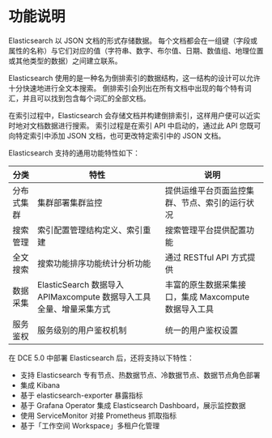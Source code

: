 # 功能说明

Elasticsearch 以 JSON 文档的形式存储数据。
每个文档都会在一组键（字段或属性的名称）与它们对应的值（字符串、数字、布尔值、日期、数值组、地理位置或其他类型的数据）之间建立联系。

Elasticsearch 使用的是一种名为倒排索引的数据结构，这一结构的设计可以允许十分快速地进行全文本搜索。
倒排索引会列出在所有文档中出现的每个特有词汇，并且可以找到包含每个词汇的全部文档。

在索引过程中，Elasticsearch 会存储文档并构建倒排索引，这样用户便可以近实时地对文档数据进行搜索。
索引过程是在索引 API 中启动的，通过此 API 您既可向特定索引中添加 JSON 文档，也可更改特定索引中的 JSON 文档。

Elasticsearch 支持的通用功能特性如下：

| 分类       | 特性                                                         | 说明                                                 |
| ---------- | ------------------------------------------------------------ | ---------------------------------------------------- |
| 分布式集群 | 集群部署集群监控                                             | 提供运维平台页面监控集群、节点、索引的运行状况       |
| 搜索管理   | 索引配置管理结构定义、索引重建                               | 搜索管理平台提供配置功能                             |
| 全文搜索   | 搜索功能排序功能统计分析功能                                 | 通过 RESTful API 方式提供                            |
| 数据采集   | ElasticSearch 数据导入 APIMaxcompute 数据导入工具全量、增量采集方式 | 丰富的原生数据采集接口，集成 Maxcompute 数据导入工具 |
| 服务鉴权   | 服务级别的用户鉴权机制                                       | 统一的用户鉴权设置                                   |

在 DCE 5.0 中部署 Elasticsearch 后，还将支持以下特性：

- 支持 Elasticsearch 专有节点、热数据节点、冷数据节点、数据节点角色部署
- 集成 Kibana
- 基于 elasticsearch-exporter 暴露指标
- 基于 Grafana Operator 集成 Elasticsearch Dashboard，展示监控数据
- 使用 ServiceMonitor 对接 Prometheus 抓取指标
- 基于「工作空间 Workspace」多租户化管理
